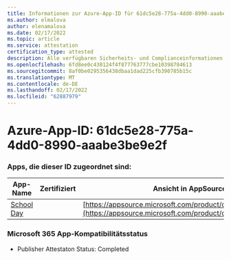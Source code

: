 ```yaml
---
title: Informationen zur Azure-App-ID für 61dc5e28-775a-4dd0-8990-aaabe3be9e2f
ms.author: elmalova
author: elenamalova
ms.date: 02/17/2022
ms.topic: article
ms.service: attestation
certification_type: attested
description: Alle verfügbaren Sicherheits- und Complianceinformationen für 61dc5e28-775a-4dd0-8990-aaabe3be9e2f.
ms.openlocfilehash: 6fd8ee0c430124f4f877763777cbe10398784613
ms.sourcegitcommit: 8af0be0295356438dbaa1dad225cfb390785b15c
ms.translationtype: MT
ms.contentlocale: de-DE
ms.lasthandoff: 02/17/2022
ms.locfileid: "62887979"
---
```

# <a name="azure-app-id-61dc5e28-775a-4dd0-8990-aaabe3be9e2f"></a>Azure-App-ID: 61dc5e28-775a-4dd0-8990-aaabe3be9e2f


### <a name="apps-associated-with-this-id"></a>Apps, die dieser ID zugeordnet sind:
| **App-Name** | **Zertifiziert** | **Ansicht in AppSource** |
|--------------|---------------|-----------------------|
| [School Day](https://docs.microsoft.com/microsoft-365-app-certification/forward/WA200001430) |  | [https://appsource.microsoft.com/product/office/WA200001430](https://appsource.microsoft.com/product/office/WA200001430) |

### <a name="microsoft-365-app-compliance-status"></a>Microsoft 365 App-Kompatibilitätsstatus
- Publisher Attestaton Status: Completed
